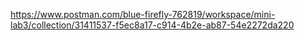 https://www.postman.com/blue-firefly-762819/workspace/mini-lab3/collection/31411537-f5ec8a17-c914-4b2e-ab87-54e2272da220
